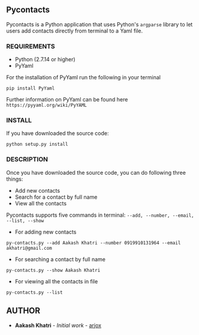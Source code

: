 ## Pycontacts

Pycontacts is a Python application that uses Python's `argparse` library to let users add contacts directly from terminal to a Yaml file.

### REQUIREMENTS

* Python (2.7.14 or higher)
* PyYaml



For the installation of PyYaml run the following in your terminal
```
pip install PyYaml
```

Further information on PyYaml can be found here `https://pyyaml.org/wiki/PyYAML`


### INSTALL

If you have downloaded the source code:

    python setup.py install

### DESCRIPTION

Once you have downloaded the source code, you can do following three things:
 * Add new contacts
 * Search for a contact by full name
 * View all the contacts

Pycontacts supports five commands in terminal:  `--add, --number, --email, --list, --show`

 
* For adding new contacts
```
py-contacts.py --add Aakash Khatri --number 0919910131964 --email akhatri@gmail.com
```

* For searching a contact by full name
```
py-contacts.py --show Aakash Khatri
```

* For viewing all the contacts in file
```
py-contacts.py --list
```

## AUTHOR

* **Aakash Khatri** - *Initial work* - [arjox](https://github.com/ajrox)

